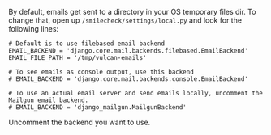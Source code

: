 By default, emails get sent to a directory in your OS temporary files dir. To change that, open up `/smilecheck/settings/local.py` and look for the following lines:

```
# Default is to use filebased email backend
EMAIL_BACKEND = 'django.core.mail.backends.filebased.EmailBackend'
EMAIL_FILE_PATH = '/tmp/vulcan-emails'

# To see emails as console output, use this backend
# EMAIL_BACKEND = 'django.core.mail.backends.console.EmailBackend'

# To use an actual email server and send emails locally, uncomment the Mailgun email backend.
# EMAIL_BACKEND = 'django_mailgun.MailgunBackend'
```

Uncomment the backend you want to use.